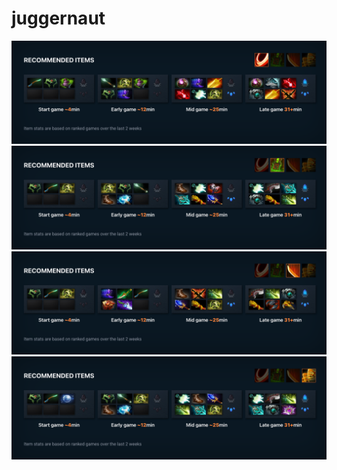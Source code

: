 # juggernaut

![tab_1.png](./tab_1.png)
![tab_2.png](./tab_2.png)
![tab_3.png](./tab_3.png)
![tab_4.png](./tab_4.png)
